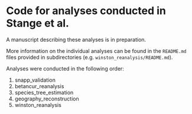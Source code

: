 # Code for analyses conducted in Stange et al.

A manuscript describing these analyses is in preparation.

More information on the individual analyses can be found in the `README.md` files provided in subdirectories (e.g. `winston_reanalysis/README.md`).

Analyses were conducted in the following order:

1. snapp\_validation
2. betancur\_reanalysis
3. species\_tree\_estimation
4. geography\_reconstruction
5. winston\_reanalysis